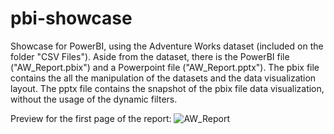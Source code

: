 # pbi-showcase

 Showcase for PowerBI, using the Adventure Works dataset (included on the folder "CSV Files").
 Aside from the dataset, there is the PowerBI file ("AW_Report.pbix") and a Powerpoint file ("AW_Report.pptx").
 The pbix file contains the all the manipulation of the datasets and the data visualization layout.
 The pptx file contains the snapshot of the pbix file data visualization, without the usage of the dynamic filters.


Preview for the first page of the report:
![AW_Report](https://user-images.githubusercontent.com/78040263/106082246-1c214e00-60f9-11eb-9d2d-ebc8a860fe90.png)

